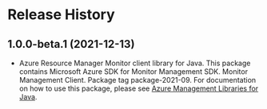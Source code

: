 # Release History

## 1.0.0-beta.1 (2021-12-13)

- Azure Resource Manager Monitor client library for Java. This package contains Microsoft Azure SDK for Monitor Management SDK. Monitor Management Client. Package tag package-2021-09. For documentation on how to use this package, please see [Azure Management Libraries for Java](https://aka.ms/azsdk/java/mgmt).
